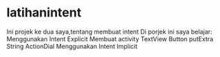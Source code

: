 # latihanintent
Ini projek ke dua saya,tentang membuat intent
Di porjek ini saya belajar:
Menggunakan Intent Explicit
Membuat activity
TextView
Button
putExtra
String
ActionDial
Menggunakan Intent Implicit
